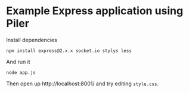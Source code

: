 
# Example Express application using Piler

Install dependencies

    npm install express@2.x.x socket.io stylys less


And run it

    node app.js

Then open up http://localhost:8001/ and try editing `style.css`.

